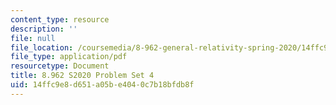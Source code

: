 ```yaml
---
content_type: resource
description: ''
file: null
file_location: /coursemedia/8-962-general-relativity-spring-2020/14ffc9e8d651a05be4040c7b18bfdb8f_MIT8_962S20_pset04.pdf
file_type: application/pdf
resourcetype: Document
title: 8.962 S2020 Problem Set 4
uid: 14ffc9e8-d651-a05b-e404-0c7b18bfdb8f
---
```

